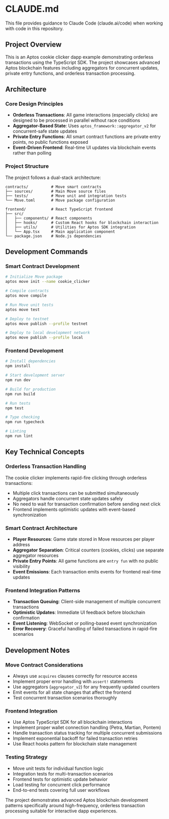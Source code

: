 # CLAUDE.md

This file provides guidance to Claude Code (claude.ai/code) when working with code in this repository.

## Project Overview

This is an Aptos cookie clicker dapp example demonstrating orderless transactions using the TypeScript SDK. The project showcases advanced Aptos blockchain features including aggregators for concurrent updates, private entry functions, and orderless transaction processing.

## Architecture

### Core Design Principles
- **Orderless Transactions**: All game interactions (especially clicks) are designed to be processed in parallel without race conditions
- **Aggregator-Based State**: Uses `aptos_framework::aggregator_v2` for concurrent-safe state updates
- **Private Entry Functions**: All smart contract functions are private entry points, no public functions exposed
- **Event-Driven Frontend**: Real-time UI updates via blockchain events rather than polling

### Project Structure
The project follows a dual-stack architecture:
```
contracts/          # Move smart contracts
├── sources/        # Main Move source files
├── tests/          # Move unit and integration tests  
└── Move.toml       # Move package configuration

frontend/           # React TypeScript frontend
├── src/
│   ├── components/ # React components
│   ├── hooks/      # Custom React hooks for blockchain interaction
│   ├── utils/      # Utilities for Aptos SDK integration
│   └── App.tsx     # Main application component
└── package.json    # Node.js dependencies
```

## Development Commands

### Smart Contract Development
```bash
# Initialize Move package
aptos move init --name cookie_clicker

# Compile contracts
aptos move compile

# Run Move unit tests
aptos move test

# Deploy to testnet
aptos move publish --profile testnet

# Deploy to local development network
aptos move publish --profile local
```

### Frontend Development
```bash
# Install dependencies
npm install

# Start development server
npm run dev

# Build for production
npm run build

# Run tests
npm test

# Type checking
npm run typecheck

# Linting
npm run lint
```

## Key Technical Concepts

### Orderless Transaction Handling
The cookie clicker implements rapid-fire clicking through orderless transactions:
- Multiple click transactions can be submitted simultaneously
- Aggregators handle concurrent state updates safely
- No need to wait for transaction confirmation before sending next click
- Frontend implements optimistic updates with event-based synchronization

### Smart Contract Architecture
- **Player Resources**: Game state stored in Move resources per player address
- **Aggregator Separation**: Critical counters (cookies, clicks) use separate aggregator resources
- **Private Entry Points**: All game functions are `entry fun` with no public visibility
- **Event Emissions**: Each transaction emits events for frontend real-time updates

### Frontend Integration Patterns
- **Transaction Queuing**: Client-side management of multiple concurrent transactions
- **Optimistic Updates**: Immediate UI feedback before blockchain confirmation
- **Event Listening**: WebSocket or polling-based event synchronization
- **Error Recovery**: Graceful handling of failed transactions in rapid-fire scenarios

## Development Notes

### Move Contract Considerations
- Always use `acquires` clauses correctly for resource access
- Implement proper error handling with `assert!` statements
- Use aggregators (`aggregator_v2`) for any frequently updated counters
- Emit events for all state changes that affect the frontend
- Test concurrent transaction scenarios thoroughly

### Frontend Integration
- Use Aptos TypeScript SDK for all blockchain interactions
- Implement proper wallet connection handling (Petra, Martian, Pontem)
- Handle transaction status tracking for multiple concurrent submissions
- Implement exponential backoff for failed transaction retries
- Use React hooks pattern for blockchain state management

### Testing Strategy
- Move unit tests for individual function logic
- Integration tests for multi-transaction scenarios  
- Frontend tests for optimistic update behavior
- Load testing for concurrent click performance
- End-to-end tests covering full user workflows

The project demonstrates advanced Aptos blockchain development patterns specifically around high-frequency, orderless transaction processing suitable for interactive dapp experiences.